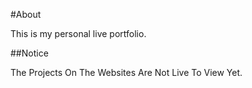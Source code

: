 #About

This is my personal live portfolio.

##Notice

The Projects On The Websites Are Not Live To View Yet.

